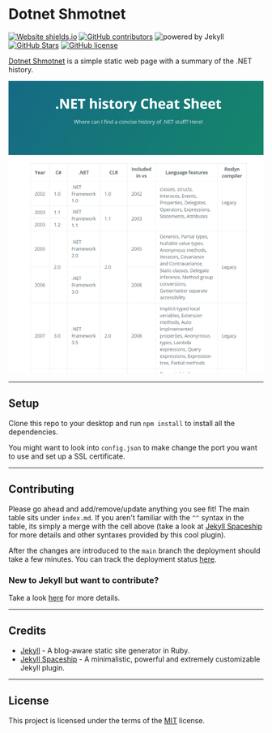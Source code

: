 Dotnet Shmotnet
============

[![Website shields.io](https://img.shields.io/website-up-down-green-red/http/shields.io.svg)](https://mantinband.github.io/dotnet-shmotnet/) [![GitHub contributors](https://img.shields.io/github/contributors/mantinband/dotnet-shmotnet)](https://GitHub.com/mantinband/dotnet-shmotnet/graphs/contributors/) ![powered by Jekyll](https://img.shields.io/badge/powered_by-Jekyll-green.svg) [![GitHub Stars](https://img.shields.io/github/stars/mantinband/dotnet-shmotnet.svg)](https://github.com/mantinband/dotnet-shmotnet/stargazers) [![GitHub license](https://img.shields.io/github/license/mantinband/dotnet-shmotnet)](https://github.com/mantinband/dotnet-shmotnet/blob/main/LICENSE)

[Dotnet Shmotnet](https://mantinband.github.io/dotnet-shmotnet/) is a simple static web page with a summary of the .NET history.

![Dotnet Shmotnet preview](./assets/dotnet-shmotnet.png)

---

## Setup
Clone this repo to your desktop and run `npm install` to install all the dependencies.

You might want to look into `config.json` to make change the port you want to use and set up a SSL certificate.

---

## Contributing
Please go ahead and add/remove/update anything you see fit!
The main table sits under `index.md`. If you aren't familiar with the `^^` syntax in the table, its simply a merge with the cell above (take a look at [Jekyll Spaceship](https://github.com/jeffreytse/jekyll-spaceship) for more details and other syntaxes provided by this cool plugin).

After the changes are introduced to the `main` branch the deployment should take a few minutes. You can track the deployment status [here](https://github.com/mantinband/dotnet-shmotnet/actions/workflows/build-jekyll.yml).

### New to Jekyll but want to contribute?
Take a look [here](https://github.com/jekyll/jekyll) for more details.



---
## Credits
- [Jekyll](https://github.com/jekyll/jekyll) - A blog-aware static site generator in Ruby.
- [Jekyll Spaceship](https://github.com/jeffreytse/jekyll-spaceship) - A minimalistic, powerful and extremely customizable Jekyll plugin.
---

## License

This project is licensed under the terms of the [MIT](https://github.com/mantinband/dotnet-shmotnet/blob/main/LICENSE) license.
